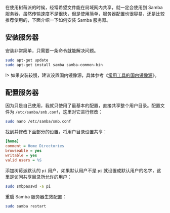 在使用树莓派的时候，经常希望文件能在局域网内共享，就一定会使用到 Samba 服务器，虽然传输速度不是很快，但是使用简单，服务器配置也很容易，还是比较推荐使用的，下面介绍一下如何安装 Samba 服务器。

## 安装服务器

安装非常简单，只需要一条命令就能解决问题。

```bash
sudo apt-get update
sudo apt-get install samba samba-common-bin
```

!> 如果安装较慢，建议设置国内镜像源，具体参考《[常用工具的国内镜像源](/2019/0712/ '常用工具的国内镜像源')》。

## 配置服务器

因为只是自己使用，我就只使用了最基本的配置，直接共享整个用户目录。配置文件为 `/etc/samba/smb.conf`，这里对它进行修改：

```bash
sudo nano /etc/samba/smb.conf
```

找到并修改下面部分的设置，将用户目录设置共享：

```ini
[home]
comment = Home Directories
browseable = yes
writable = yes
valid users = %S
```

添加树莓派默认的 `pi` 用户，如果默认用户不是 `pi` 就设置成默认用户的名字，这里是访问共享目录所允许的用户：

```bash
sudo smbpasswd -a pi
```

重启 Samba 服务器生效配置：

```bash
sudo samba restart
```

